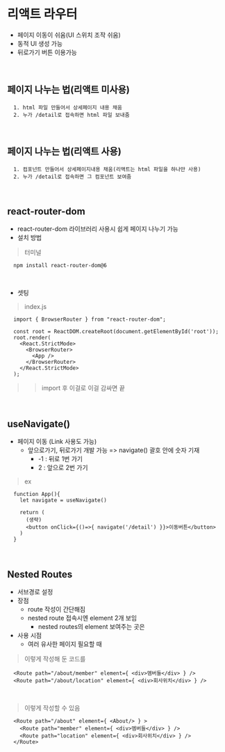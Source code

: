 # 리액트 라우터
- 페이지 이동이 쉬움(UI 스위치 조작 쉬움)
- 동적 UI 생성 가능
- 뒤로가기 버튼 이용가능

<br>

페이지 나누는 법(리액트 미사용)
---
```
  1. html 파일 만들어서 상세페이지 내용 채움
  2. 누가 /detail로 접속하면 html 파일 보내줌
```

<br>

페이지 나누는 법(리액트 사용)
---
```
  1. 컴포넌트 만들어서 상세페이지내용 채움(리액트는 html 파일을 하나만 사용)
  2. 누가 /detail로 접속하면 그 컴포넌트 보여줌
```

<br>

react-router-dom
---
- react-router-dom 라이브러리 사용시 쉽게 페이지 나누기 가능
- 설치 방법

> 터미널
```
  npm install react-router-dom@6
```

<br>

- 셋팅

> index.js
```
  import { BrowserRouter } from "react-router-dom";

  const root = ReactDOM.createRoot(document.getElementById('root'));
  root.render(
    <React.StrictMode>
      <BrowserRouter>
        <App />
      </BrowserRouter>
    </React.StrictMode>
  );
```
>> import 후 <BrowserRouter> 이걸로 <App/> 이걸 감싸면 끝

<br>

useNavigate()
---
- 페이지 이동 (Link 사용도 가능)
  - 앞으로가기, 뒤로가기 개발 가능 => navigate() 괄호 안에 숫자 기재
    - -1 : 뒤로 1번 가기
    - 2 : 앞으로 2번 가기

> ex
```
  function App(){
    let navigate = useNavigate()
    
    return (
      (생략)
      <button onClick={()=>{ navigate('/detail') }}>이동버튼</button>
    )
  }
```

<br>

Nested Routes
---
- 서브경로 설정
- 장점
  - route 작성이 간단해짐
  - nested route 접속시엔 element 2개 보임
    - nested routes의 element 보여주는 곳은 <Outlet>
- 사용 시점
  - 여러 유사한 페이지 필요할 때

> 이렇게 작성해 둔 코드를
```
  <Route path="/about/member" element={ <div>멤버들</div> } />
  <Route path="/about/location" element={ <div>회사위치</div> } />
```

<br>

> 이렇게 작성할 수 있음
```
  <Route path="/about" element={ <About/> } >  
    <Route path="member" element={ <div>멤버들</div> } />
    <Route path="location" element={ <div>회사위치</div> } />
  </Route>
```

<br>

